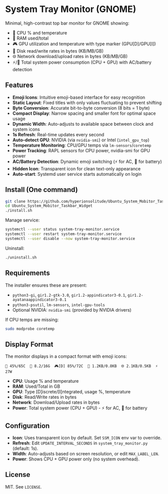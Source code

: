 # System Tray Monitor (GNOME)

Minimal, high-contrast top bar monitor for GNOME showing:

- 🔲 CPU % and temperature
- 🐏 RAM used/total  
- 🎮 GPU utilization and temperature with type marker (GPU[D]/GPU[I])
- 💽 Disk read/write rates in bytes (KB/MB/GB)
- 🌐 Network download/upload rates in bytes (KB/MB/GB)
- ⚡/🔋 Total system power consumption (CPU + GPU) with AC/battery detection

## Features

- **Emoji Icons**: Intuitive emoji-based interface for easy recognition
- **Static Layout**: Fixed titles with only values fluctuating to prevent shifting
- **Byte Conversion**: Accurate bit-to-byte conversion (8 bits = 1 byte)
- **Compact Display**: Narrow spacing and smaller font for optimal space usage
- **Dynamic Width**: Auto-adjusts to available space between clock and system icons
- **1s Refresh**: Real-time updates every second
- **Auto-detect GPU**: NVIDIA (via `nvidia-smi`) or Intel (`intel_gpu_top`)
- **Temperature Monitoring**: CPU/GPU temps via `lm-sensors`/`coretemp`
- **Power Tracking**: RAPL sensors for CPU power, nvidia-smi for GPU power
- **AC/Battery Detection**: Dynamic emoji switching (⚡ for AC, 🔋 for battery)
- **Hidden Icon**: Transparent icon for clean text-only appearance
- **Auto-start**: Systemd user service starts automatically on login

## Install (One command)

```bash
git clone https://github.com/hyperionsolitude/Ubuntu_System_Mobitor_Taskbar_Widget.git
cd Ubuntu_System_Mobitor_Taskbar_Widget
./install.sh
```

Manage service:

```bash
systemctl --user status system-tray-monitor.service
systemctl --user restart system-tray-monitor.service
systemctl --user disable --now system-tray-monitor.service
```

Uninstall:

```bash
./uninstall.sh
```

## Requirements

The installer ensures these are present:

- `python3-gi`, `gir1.2-gtk-3.0`, `gir1.2-appindicator3-0.1`, `gir1.2-ayatanaappindicator3-0.1`
- `python3-psutil`, `lm-sensors`, `intel-gpu-tools`
- Optional NVIDIA: `nvidia-smi` (provided by NVIDIA drivers)

If CPU temps are missing:

```bash
sudo modprobe coretemp
```

## Display Format

The monitor displays in a compact format with emoji icons:

```
🔲 45%/65C  🐏 8.2/16G  🎮[D] 85%/72C  💽 1.2KB/0.8KB  🌐 2.1KB/0.5KB  ⚡ 27W
```

- **CPU**: Usage % and temperature
- **RAM**: Used/Total in GB
- **GPU**: Type [D]iscrete/[I]ntegrated, usage %, temperature
- **Disk**: Read/Write rates in bytes
- **Network**: Download/Upload rates in bytes  
- **Power**: Total system power (CPU + GPU) - ⚡ for AC, 🔋 for battery

## Configuration

- **Icon**: Uses transparent icon by default. Set `SSM_ICON` env var to override.
- **Refresh**: Edit `UPDATE_INTERVAL_SECONDS` in `system_tray_monitor.py` (default: 1s).
- **Width**: Auto-adjusts based on screen resolution, or edit `MAX_LABEL_LEN`.
- **Power**: Shows CPU + GPU power only (no system overhead).

## License

MIT. See `LICENSE`.


